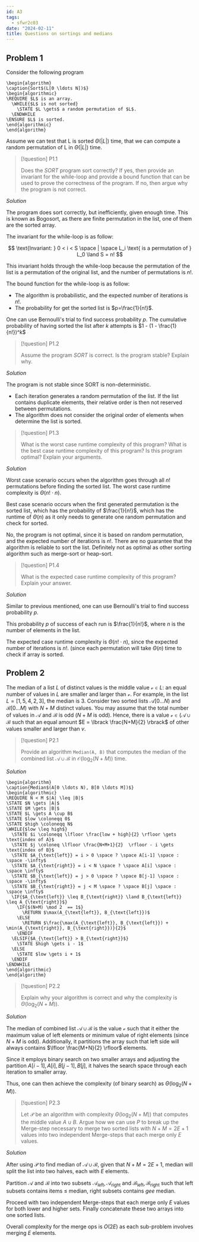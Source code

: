 ```yaml
---
id: A3
tags:
  - sfwr2c03
date: "2024-02-11"
title: Questions on sortings and medians
---
```


<!-- <div style="text-align: right;"> -->
<!--   <span>Aaron Pham - 400232791 - phama10</span> -->
<!-- </div> -->

## Problem 1

Consider the following program

```pseudo
\begin{algorithm}
\caption{Sort$(L[0 \ldots N])$}
\begin{algorithmic}
\REQUIRE $L$ is an array.
  \WHILE{$L$ is not sorted}
    \STATE $L \gets$ a random permutation of $L$.
  \ENDWHILE
\ENSURE $L$ is sorted.
\end{algorithmic}
\end{algorithm}
```

Assume we can test that L is sorted $\Theta(|L|)$ time, that we can compute a random permutation of L in $\Theta(|L|)$ time.

> [!question] P1.1
>
> Does the $SORT$ program sort correctly? If yes, then provide an invariant for the while-loop and provide
> a bound function that can be used to prove the correctness of the program. If no, then argue why the
> program is not correct.

_Solution_

The program does sort correctly, but inefficiently, given enough time. This is known as Bogosort, as there are finite permutation in the list, one of them are the sorted array.

The invariant for the while-loop is as follow:

$$
\text{Invariant: } 0 < i < S \space | \space L_i \text{ is a permutation of } L_0 \land S = n!
$$

This invariant holds through the while-loop because the permutation of the list is a permutation of the original list, and the number of permutations is $n!$.

The bound function for the while-loop is as follow:

- The algorithm is probabilistic, and the expected number of iterations is $n!$.
- The probability for get the sorted list is $p=\frac{1}{n!}$.

One can use Bernoulli's trial to find success probability $p$. The cumulative probability of having sorted the list after $k$ attempts is $1 - (1 - \frac{1}{n!})^k$


> [!question] P1.2
>
> Assume the program $SORT$ is correct. Is the program stable? Explain why.

_Solution_

The program is not stable since SORT is non-deterministic.

- Each iteration generates a random permutation of the list. If the list contains duplicate elements, their relative order is then not reserved between permutations.
- The algorithm does not consider the original order of elements when determine the list is sorted.

> [!question] P1.3
>
> What is the worst case runtime complexity of this program? What is the best case runtime complexity of this program? Is this program optimal? Explain your arguments.

_Solution_

Worst case scenario occurs when the algorithm goes through all $n!$ permutations before finding the sorted list. The worst case runtime complexity is $\Theta(n! \cdot n)$.

Best case scenario occurs when the first generated permutation is the sorted list, which has the probability of $\frac{1}{n!}$, which has the runtime of $\Theta(n)$ as it only needs to generate one random permutation and check for sorted.

No, the program is not optimal, since it is based on random permutation, and the expected number of iterations is $n!$. There are no guarantee that the algorithm is reliable to sort the list. Definitely not as optimal as other sorting algorithm such as merge-sort or heap-sort.

> [!question] P1.4
>
> What is the expected case runtime complexity of this program? Explain your answer.

_Solution_

Similar to previous mentioned, one can use Bernoulli's trial to find success probability $p$.

This probability $p$ of success of each run is $\frac{1}{n!}$, where $n$ is the number of elements in the list.

The expected case runtime complexity is $\Theta(n! \cdot n)$, since the expected number of iterations is $n!$. (since each permutation will take $\Theta(n)$ time to check if array is sorted.

## Problem 2

The median of a list $L$ of distinct values is the middle value $\mathcal{v} \in L$: an equal number of values in $L$ are smaller and larger than $\mathcal{v}$. For example, in the list $L = [1,5,4,2,3]$, the median is 3. Consider two sorted lists $\mathcal{A} \lbrack 0 \ldots N)$ and $\mathcal{B} \lbrack 0 \ldots M)$ with $N + M$ distinct values. You may assume that the total number of values in $\mathcal{A}$ and $\mathcal{B}$ is odd ($N+M$ is odd). Hence, there is a value $\mathcal{v} \in ( \mathcal{A} \cup \mathcal{B}$ such that an equal amount $E = \lbrack \frac{N+M}{2} \rbrack$ of other values smaller and larger than $v$.

> [!question] P2.1
>
> Provide an algorithm `Median(A, B)` that computes the median of the combined list $\mathcal{A} \cup \mathcal{B}$ in $\mathcal{O}(\log_2(N+M))$ time.

_Solution_

```pseudo
\begin{algorithm}
\caption{Median$(A[0 \ldots N), B[0 \ldots M])$}
\begin{algorithmic}
\REQUIRE N < M $|A| \leq |B|$
\STATE $N \gets |A|$
\STATE $M \gets |B|$
\STATE $L \gets A \cup B$
\STATE $low \coloneqq 0$
\STATE $high \coloneqq N$
\WHILE{$low \leq high$}
  \STATE $i \coloneqq \lfloor \frac{low + high}{2} \rfloor \gets \text{index of A}$
  \STATE $j \coloneq \lfloor \frac{N+M+1}{2}  \rfloor - i \gets \text{index of B}$
  \STATE $A_{\text{left}} = i > 0 \space ? \space A[i-1] \space : \space -\infty$
  \STATE $A_{\text{right}} = i < N \space ? \space A[i] \space : \space \infty$
  \STATE $B_{\text{left}} = j > 0 \space ? \space B[j-1] \space : \space -\infty$
  \STATE $B_{\text{right}} = j < M \space ? \space B[j] \space : \space \infty$
  \IF{$A_{\text{left}} \leq B_{\text{right}} \land B_{\text{left}} \leq A_{\text{right}}$}
    \IF{$(N+M) \mod 2  == 1$}
      \RETURN $\max(A_{\text{left}}, B_{\text{left}})$
    \ELSE
      \RETURN $\frac{\max(A_{\text{left}}, B_{\text{left}}) + \min(A_{\text{right}}, B_{\text{right}})}{2}$
    \ENDIF
  \ELSIF{$A_{\text{left}} > B_{\text{right}}$}
    \STATE $high \gets i - 1$
  \ELSE
    \STATE $low \gets i + 1$
  \ENDIF
\ENDWHILE
\end{algorithmic}
\end{algorithm}
```

> [!question] P2.2
>
> Explain why your algorithm is correct and why the complexity is $\Theta(\log_2(N+M))$.

_Solution_

The median of combined list $\mathcal{A} \cup \mathcal{B}$ is the value $\mathcal{v}$ such that it either the maximum value of left elements or minimum value of right elements (since $N+M$ is odd). Additionally, it partitions the array such that left side will always contains $\lfloor \frac{M+N}{2} \rfloor$ elements.

Since it employs binary search on two smaller arrays and adjusting the partition $A[i-1], A[i], B[j-1], B[j]$, it halves the search space through each iteration to smaller array.

Thus, one can then achieve the complexity (of binary search) as $\Theta(\log_2(N+M))$.

> [!question] P2.3
>
> Let $\mathcal{P}$ be an algorithm with complexity $\Theta(\log_2(N+M))$ that computes the middle value $A \cup B$. Argue how we can use $P$ to break up the Merge-step necessary to merge two sorted lists with $N+M = 2E + 1$ values into two independent Merge-steps that each merge only $E$ values.

_Solution_

After using $\mathcal{P}$ to find median of $\mathcal{A} \cup \mathcal{B}$, given that $N+M = 2E+1$, median will split the list into two halves, each with $E$ elements.

Partition $\mathcal{A}$ and $\mathcal{B}$ into two subsets $\mathcal{A}_{\text{left}}, \mathcal{A}_{\text{right}}$ and $\mathcal{B}_{\text{left}}, \mathcal{B}_{\text{right}}$ such that left subsets contains items $\leq$ median, right subsets contains $gee$ median.

Proceed with two independent Merge-steps that each merge only $E$ values for both lower and higher sets. Finally concatenate these two arrays into one sorted lists.

Overall complexity for the merge ops is $O(2E)$ as each sub-problem involves merging $E$ elements.
